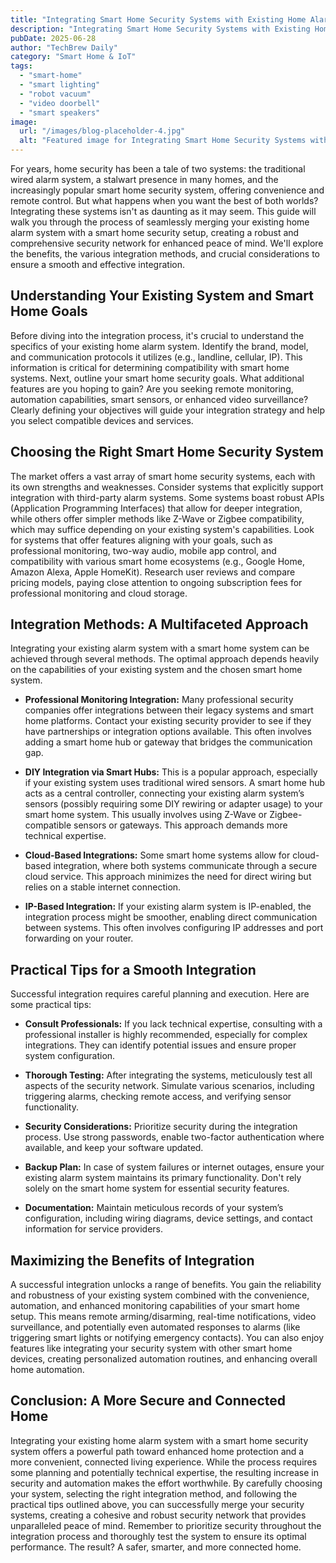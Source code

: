 ```yaml
---
title: "Integrating Smart Home Security Systems with Existing Home Alarm Systems:  A Seamless Integration Guide for Enhanced Protection"
description: "Integrating Smart Home Security Systems with Existing Home Alarm Systems:  A Seamless Integration Guide for Enhanced Protection"
pubDate: 2025-06-28
author: "TechBrew Daily"
category: "Smart Home & IoT"
tags:
  - "smart-home"
  - "smart lighting"
  - "robot vacuum"
  - "video doorbell"
  - "smart speakers"
image:
  url: "/images/blog-placeholder-4.jpg"
  alt: "Featured image for Integrating Smart Home Security Systems with Existing Home Alarm Systems:  A Seamless Integration Guide for Enhanced Protection"
---
```


For years, home security has been a tale of two systems: the traditional wired alarm system, a stalwart presence in many homes, and the increasingly popular smart home security system, offering convenience and remote control.  But what happens when you want the best of both worlds?  Integrating these systems isn't as daunting as it may seem. This guide will walk you through the process of seamlessly merging your existing home alarm system with a smart home security setup, creating a robust and comprehensive security network for enhanced peace of mind.  We'll explore the benefits, the various integration methods, and crucial considerations to ensure a smooth and effective integration.


## Understanding Your Existing System and Smart Home Goals

Before diving into the integration process, it's crucial to understand the specifics of your existing home alarm system.  Identify the brand, model, and communication protocols it utilizes (e.g., landline, cellular, IP).  This information is critical for determining compatibility with smart home systems.  Next, outline your smart home security goals. What additional features are you hoping to gain? Are you seeking remote monitoring, automation capabilities, smart sensors, or enhanced video surveillance?  Clearly defining your objectives will guide your integration strategy and help you select compatible devices and services.


## Choosing the Right Smart Home Security System

The market offers a vast array of smart home security systems, each with its own strengths and weaknesses.  Consider systems that explicitly support integration with third-party alarm systems.  Some systems boast robust APIs (Application Programming Interfaces) that allow for deeper integration, while others offer simpler methods like Z-Wave or Zigbee compatibility, which may suffice depending on your existing system's capabilities.  Look for systems that offer features aligning with your goals, such as professional monitoring, two-way audio, mobile app control, and compatibility with various smart home ecosystems (e.g., Google Home, Amazon Alexa, Apple HomeKit).  Research user reviews and compare pricing models, paying close attention to ongoing subscription fees for professional monitoring and cloud storage.


## Integration Methods: A Multifaceted Approach

Integrating your existing alarm system with a smart home system can be achieved through several methods. The optimal approach depends heavily on the capabilities of your existing system and the chosen smart home system.

* **Professional Monitoring Integration:** Many professional security companies offer integrations between their legacy systems and smart home platforms.  Contact your existing security provider to see if they have partnerships or integration options available.  This often involves adding a smart home hub or gateway that bridges the communication gap.

* **DIY Integration via Smart Hubs:** This is a popular approach, especially if your existing system uses traditional wired sensors.  A smart home hub acts as a central controller, connecting your existing alarm system’s sensors (possibly requiring some DIY rewiring or adapter usage) to your smart home system.  This usually involves using Z-Wave or Zigbee-compatible sensors or gateways.  This approach demands more technical expertise.

* **Cloud-Based Integrations:**  Some smart home systems allow for cloud-based integration, where both systems communicate through a secure cloud service.  This approach minimizes the need for direct wiring but relies on a stable internet connection.

* **IP-Based Integration:**  If your existing alarm system is IP-enabled, the integration process might be smoother, enabling direct communication between systems.  This often involves configuring IP addresses and port forwarding on your router.


## Practical Tips for a Smooth Integration

Successful integration requires careful planning and execution.  Here are some practical tips:

* **Consult Professionals:** If you lack technical expertise, consulting with a professional installer is highly recommended, especially for complex integrations. They can identify potential issues and ensure proper system configuration.

* **Thorough Testing:** After integrating the systems, meticulously test all aspects of the security network.  Simulate various scenarios, including triggering alarms, checking remote access, and verifying sensor functionality.

* **Security Considerations:** Prioritize security during the integration process.  Use strong passwords, enable two-factor authentication where available, and keep your software updated.

* **Backup Plan:** In case of system failures or internet outages, ensure your existing alarm system maintains its primary functionality.  Don't rely solely on the smart home system for essential security features.

* **Documentation:**  Maintain meticulous records of your system’s configuration, including wiring diagrams, device settings, and contact information for service providers.


##  Maximizing the Benefits of Integration

A successful integration unlocks a range of benefits.  You gain the reliability and robustness of your existing system combined with the convenience, automation, and enhanced monitoring capabilities of your smart home setup.  This means remote arming/disarming, real-time notifications, video surveillance, and potentially even automated responses to alarms (like triggering smart lights or notifying emergency contacts).  You can also enjoy features like integrating your security system with other smart home devices, creating personalized automation routines, and enhancing overall home automation.


## Conclusion: A More Secure and Connected Home

Integrating your existing home alarm system with a smart home security system offers a powerful path toward enhanced home protection and a more convenient, connected living experience. While the process requires some planning and potentially technical expertise, the resulting increase in security and automation makes the effort worthwhile.  By carefully choosing your system, selecting the right integration method, and following the practical tips outlined above, you can successfully merge your security systems, creating a cohesive and robust security network that provides unparalleled peace of mind. Remember to prioritize security throughout the integration process and thoroughly test the system to ensure its optimal performance.  The result? A safer, smarter, and more connected home.